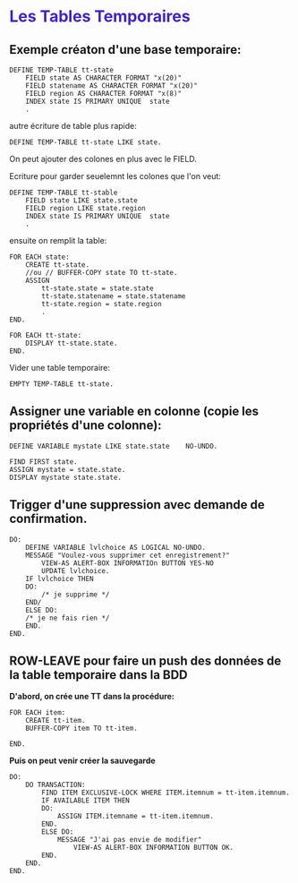 # <span style="color: #4523d2">Les Tables Temporaires</span>

## Exemple créaton d'une base temporaire:

```
DEFINE TEMP-TABLE tt-state
    FIELD state AS CHARACTER FORMAT "x(20)" 
    FIELD statename AS CHARACTER FORMAT "x(20)"
    FIELD region AS CHARACTER FORMAT "x(8)"
    INDEX state IS PRIMARY UNIQUE  state
    .
```
autre écriture de table plus rapide:
```
DEFINE TEMP-TABLE tt-state LIKE state.
```
On peut ajouter des colones en plus avec le FIELD.  

Ecriture pour garder seuelemnt les colones que l'on veut:
```
DEFINE TEMP-TABLE tt-stable
    FIELD state LIKE state.state
    FIELD region LIKE state.region
    INDEX state IS PRIMARY UNIQUE  state
    .
```
ensuite on remplit la table:
```
FOR EACH state:
    CREATE tt-state.
    //ou // BUFFER-COPY state TO tt-state.
    ASSIGN 
        tt-state.state = state.state
        tt-state.statename = state.statename
        tt-state.region = state.region
        .
END.

FOR EACH tt-state:
    DISPLAY tt-state.state.
END.
```
Vider une table temporaire:
```
EMPTY TEMP-TABLE tt-state.
```

## Assigner une variable en colonne (copie les propriétés d'une colonne):
```
DEFINE VARIABLE mystate LIKE state.state    NO-UNDO.

FIND FIRST state.
ASSIGN mystate = state.state.
DISPLAY mystate state.state.
```
## Trigger d'une suppression avec demande de confirmation.
```
DO:
    DEFINE VARIABLE lvlchoice AS LOGICAL NO-UNDO.
    MESSAGE "Voulez-vous supprimer cet enregistrement?"
        VIEW-AS ALERT-BOX INFORMATIOn BUTTON YES-NO
        UPDATE lvlchoice.
    IF lvlchoice THEN
    DO:
        /* je supprime */
    END/
    ELSE DO:
    /* je ne fais rien */
    END.
END.
```

## ROW-LEAVE pour faire un push des données de la table temporaire dans la BDD
**D'abord, on crée une TT dans la procédure:**
```
FOR EACH item:
    CREATE tt-item.
    BUFFER-COPY item TO tt-item.

END.
```
**Puis on peut venir créer la sauvegarde**
```
DO:
    DO TRANSACTION:
        FIND ITEM EXCLUSIVE-LOCK WHERE ITEM.itemnum = tt-item.itemnum.
        IF AVAILABLE ITEM THEN
        DO:
            ASSIGN ITEM.itemname = tt-item.itemnum.
        END.
        ELSE DO:
            MESSAGE "J'ai pas envie de modifier"
                VIEW-AS ALERT-BOX INFORMATION BUTTON OK.
        END.        
    END.
END.
```